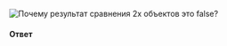![Почему результат сравнения 2х объектов это `false`?](https://youtu.be/IooJ3P2VUYs?t=100)

#### Ответ

